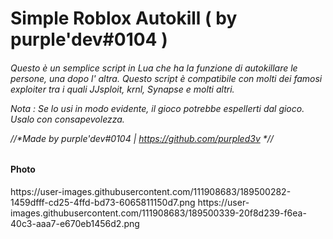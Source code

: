 <html>
<h1 text-align="center">Simple Roblox Autokill ( by purple'dev#0104 )</h1>
<h6 text-align="center">Questo è un semplice script in Lua che ha la funzione di autokillare le persone, una dopo l' altra.
Questo script è compatibile con molti dei famosi exploiter tra i quali JJsploit, krnl, Synapse e molti altri.

Nota : Se lo usi in modo evidente, il gioco potrebbe espellerti dal gioco. Usalo con consapevolezza.

//*Made by purple'dev#0104 | https://github.com/purpled3v *//</h6>


<h4 text-align="center">Photo</h4>
  <div text-align="center">
<img>https://user-images.githubusercontent.com/111908683/189500282-1459dfff-cd25-4ffd-bd73-6065811150d7.png</img>
  <img>https://user-images.githubusercontent.com/111908683/189500339-20f8d239-f6ea-40c3-aaa7-e670eb1456d2.png</imgZ

</html>



